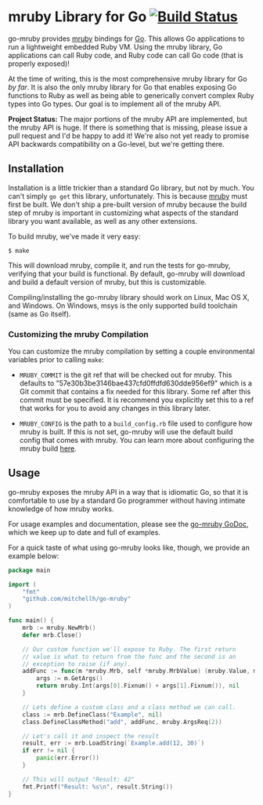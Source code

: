 # mruby Library for Go [![Build Status](https://travis-ci.org/mitchellh/go-mruby.svg?branch=master)](https://travis-ci.org/mitchellh/go-mruby)

go-mruby provides [mruby](https://github.com/mruby/mruby) bindings for
[Go](http://golang.org). This allows Go applications to run a lightweight
embedded Ruby VM. Using the mruby library, Go applications can call Ruby
code, and Ruby code can call Go code (that is properly exposed)!

At the time of writing, this is the most comprehensive mruby library for
Go _by far_. It is also the only mruby library for Go that enables exposing
Go functions to Ruby as well as being able to generically convert complex
Ruby types into Go types. Our goal is to implement all of the mruby API.

**Project Status:** The major portions of the mruby API are implemented,
but the mruby API is huge. If there is something that is missing, please
issue a pull request and I'd be happy to add it! We're also not yet ready
to promise API backwards compatibility on a Go-level, but we're getting there.

## Installation

Installation is a little trickier than a standard Go library, but not
by much. You can't simply `go get` this library, unfortunately. This is
because [mruby](https://github.com/mruby/mruby) must first be built. We
don't ship a pre-built version of mruby because the build step of mruby
is important in customizing what aspects of the standard library you want
available, as well as any other extensions.

To build mruby, we've made it very easy:

```
$ make
```

This will download mruby, compile it, and run the tests for go-mruby,
verifying that your build is functional. By default, go-mruby will download
and build a default version of mruby, but this is customizable.

Compiling/installing the go-mruby library should work on Linux, Mac OS X,
and Windows. On Windows, msys is the only supported build toolchain (same
as Go itself).

### Customizing the mruby Compilation

You can customize the mruby compilation by setting a couple environmental
variables prior to calling `make`:

  * `MRUBY_COMMIT` is the git ref that will be checked out for mruby. This
    defaults to "57e30b3be3146bae437cfd0ffdfd630dde956ef9" which is a Git
    commit that contains a fix needed for this library. Some ref after this
    commit must be specified. It is recommend you explicitly set this to a
    ref that works for you to avoid any changes in this library later.

  * `MRUBY_CONFIG` is the path to a `build_config.rb` file used to configure
    how mruby is built. If this is not set, go-mruby will use the default
    build config that comes with mruby. You can learn more about configuring
    the mruby build [here](https://github.com/mruby/mruby/tree/master/doc/guides/compile.md).

## Usage

go-mruby exposes the mruby API in a way that is idiomatic Go, so that it
is comfortable to use by a standard Go programmer without having intimate
knowledge of how mruby works.

For usage examples and documentation, please see the
[go-mruby GoDoc](http://godoc.org/github.com/mitchellh/go-mruby), which
we keep up to date and full of examples.

For a quick taste of what using go-mruby looks like, though, we provide
an example below:

```go
package main

import (
	"fmt"
	"github.com/mitchellh/go-mruby"
)

func main() {
	mrb := mruby.NewMrb()
	defer mrb.Close()

	// Our custom function we'll expose to Ruby. The first return
	// value is what to return from the func and the second is an
	// exception to raise (if any).
	addFunc := func(m *mruby.Mrb, self *mruby.MrbValue) (mruby.Value, mruby.Value) {
		args := m.GetArgs()
		return mruby.Int(args[0].Fixnum() + args[1].Fixnum()), nil
	}

	// Lets define a custom class and a class method we can call.
	class := mrb.DefineClass("Example", nil)
	class.DefineClassMethod("add", addFunc, mruby.ArgsReq(2))

	// Let's call it and inspect the result
	result, err := mrb.LoadString(`Example.add(12, 30)`)
	if err != nil {
		panic(err.Error())
	}

	// This will output "Result: 42"
	fmt.Printf("Result: %s\n", result.String())
}
```
